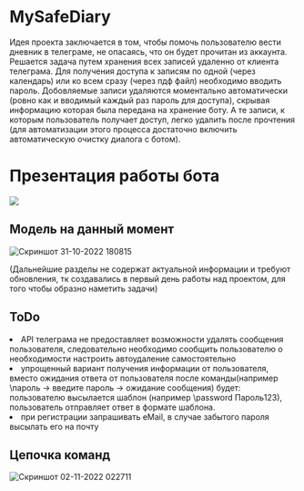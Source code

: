 # MySafeDiary
Идея проекта заключается в том, чтобы помочь пользователю вести дневник в телеграме, не опасаясь, что он будет прочитан из аккаунта.
Решается задача путем хранения всех записей удаленно от клиента телеграма. Для получения доступа к записям по одной (через календарь) или ко всем сразу (через пдф файл) необходимо вводить пароль. Добовляемые записи удаляются моментально автоматически (ровно как и вводимый каждый раз пароль для доступа), скрывая информацию которая была передана на хранение боту. А те записи, к которым пользователь получает доступ, легко удалить после прочтения (для автоматизации этого процесса достаточно включить автоматическую очистку диалога с ботом).
# Презентация работы бота
![](https://github.com/XehFy/MySafeDiary.TelegramBot/blob/master/MySafeDiary_presentation.gif)

## Модель на данный момент
![Скриншот 31-10-2022 180815](https://user-images.githubusercontent.com/94968044/199041206-fefe4f4f-c7ba-4f0d-a695-cf710957ab77.jpg)

(Дальнейшие разделы не содержат актуальной информации и требуют обновления, тк создавались в первый день работы над проектом, для того чтобы образно наметить задачи)
## ToDo

  <li>API телеграма не предоставляет возможности удалять сообщения пользователя, следовательно необходимо сообщить пользователю о необходимости настроить автоудаление самостоятельно
  <li>упрощенный вариант получения информации от пользователя, вместо ожидания ответа от пользователя после команды(например \пароль -> введите пароль -> ожидание сообщения) будет: пользователю высылается шаблон (например \password Пароль123), пользователь отправляет ответ в формате шаблона. 
  <li>при регистрации запрашивать eMail, в случае забытого пароля высылать его на почту

## Цепочка команд
![Скриншот 02-11-2022 022711](https://user-images.githubusercontent.com/94968044/199360964-3015d6e2-4b7c-4bd7-8f09-7c3cdef7ecb6.jpg)
